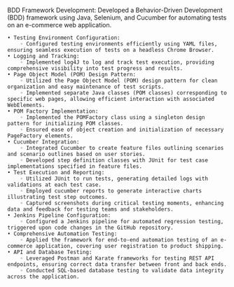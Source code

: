 
   BDD Framework Development:
        Developed a Behavior-Driven Development (BDD) framework using Java, Selenium, and Cucumber for automating tests on an e-commerce web application.
        
    • Testing Environment Configuration:
        ◦ Configured testing environments efficiently using YAML files, ensuring seamless execution of tests on a headless Chrome Browser.
    • Logging and Tracking:
        ◦ Implemented log4J to log and track test execution, providing comprehensive visibility into test progress and results.
    • Page Object Model (POM) Design Pattern:
        ◦ Utilized the Page Object Model (POM) design pattern for clean organization and easy maintenance of test scripts.
        ◦ Implemented separate Java classes (POM classes) corresponding to specific web pages, allowing efficient interaction with associated WebElements.
    • POM Factory Implementation:
        ◦ Implemented the POMFactory class using a singleton design pattern for initializing POM classes.
        ◦ Ensured ease of object creation and initialization of necessary PageFactory elements.
    • Cucumber Integration:
        ◦ Integrated Cucumber to create feature files outlining scenarios and scenario outlines based on user stories.
        ◦ Developed step definition classes with JUnit for test case implementations specified in feature files.
    • Test Execution and Reporting:
        ◦ Utilized JUnit to run tests, generating detailed logs with validations at each test case.
        ◦ Employed cucumber reports to generate interactive charts illustrating test step outcomes.
        ◦ Captured screenshots during critical testing moments, enhancing data and feedback for testing teams and stakeholders.
    • Jenkins Pipeline Configuration:
        ◦ Configured a Jenkins pipeline for automated regression testing, triggered upon code changes in the GitHub repository.
    • Comprehensive Automation Testing:
        ◦ Applied the framework for end-to-end automation testing of an e-commerce application, covering user registration to product shipping.
    • API and Database Testing:
        ◦ Leveraged Postman and Karate frameworks for testing REST API endpoints, ensuring correct data transfer between front and back ends.
        ◦ Conducted SQL-based database testing to validate data integrity across the application.
